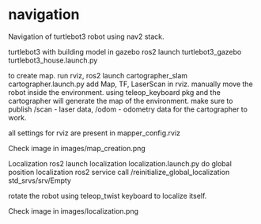 # navigation
Navigation of turtlebot3 robot using nav2 stack.

turtlebot3 with building model in gazebo
ros2 launch turtlebot3_gazebo turtlebot3_house.launch.py

to create map.
run rviz,
ros2 launch cartographer_slam cartographer.launch.py
add Map, TF, LaserScan in rviz.
manually move the robot inside the environment. using teleop_keyboard pkg and the cartographer will generate the map of the environment.
make sure to publish /scan - laser data, /odom - odometry data for the cartographer to work.

all settings for rviz are present in mapper_config.rviz

Check image in images/map_creation.png

Localization
ros2 launch localization localization.launch.py
do global position localization ros2 service call /reinitialize_global_localization std_srvs/srv/Empty

rotate the robot using teleop_twist keyboard to localize itself.

Check image in images/localization.png
